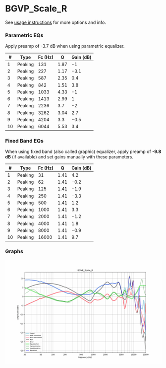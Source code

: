 # BGVP_Scale_R
See [usage instructions](https://github.com/jaakkopasanen/AutoEq#usage) for more options and info.

### Parametric EQs
Apply preamp of -3.7 dB when using parametric equalizer.

|   # | Type    |   Fc (Hz) |    Q |   Gain (dB) |
|-----|---------|-----------|------|-------------|
|   1 | Peaking |       131 | 1.87 |        -1   |
|   2 | Peaking |       227 | 1.17 |        -3.1 |
|   3 | Peaking |       587 | 2.35 |         0.4 |
|   4 | Peaking |       842 | 1.51 |         3.8 |
|   5 | Peaking |      1033 | 4.33 |        -1   |
|   6 | Peaking |      1413 | 2.99 |         1   |
|   7 | Peaking |      2236 | 3.7  |        -2   |
|   8 | Peaking |      3262 | 3.04 |         2.7 |
|   9 | Peaking |      4204 | 3.3  |        -0.5 |
|  10 | Peaking |      6044 | 5.53 |         3.4 |

### Fixed Band EQs
When using fixed band (also called graphic) equalizer, apply preamp of **-9.8 dB** (if available) and set gains manually with these parameters.

|   # | Type    |   Fc (Hz) |    Q |   Gain (dB) |
|-----|---------|-----------|------|-------------|
|   1 | Peaking |        31 | 1.41 |         4.2 |
|   2 | Peaking |        62 | 1.41 |        -0.2 |
|   3 | Peaking |       125 | 1.41 |        -1.9 |
|   4 | Peaking |       250 | 1.41 |        -3.3 |
|   5 | Peaking |       500 | 1.41 |         1.2 |
|   6 | Peaking |      1000 | 1.41 |         3.3 |
|   7 | Peaking |      2000 | 1.41 |        -1.2 |
|   8 | Peaking |      4000 | 1.41 |         1.8 |
|   9 | Peaking |      8000 | 1.41 |        -0.9 |
|  10 | Peaking |     16000 | 1.41 |         9.7 |

### Graphs
![](./BGVP_Scale_R.png)
